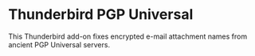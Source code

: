 # Thunderbird PGP Universal

This Thunderbird add-on fixes encrypted e-mail attachment names from ancient
PGP Universal servers.

